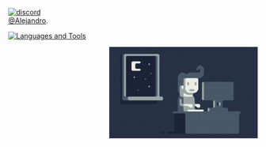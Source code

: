 [![discord](https://skillicons.dev/icons?i=discord)](https://github.com/Alejandr0sUxl/Alejandr0sUxl)  
 [@Alejandro](discord.gg/@AlejandrOsUxl).


[![Languages and Tools](https://skillicons.dev/icons?i=java,idea)](https://github.com/Alejandr0sUxl/Alejandr0sUxl)

<img alt="Night Coding" src="https://raw.githubusercontent.com/AVS1508/AVS1508/master/assets/Night-Coding.gif" align="right"/>
